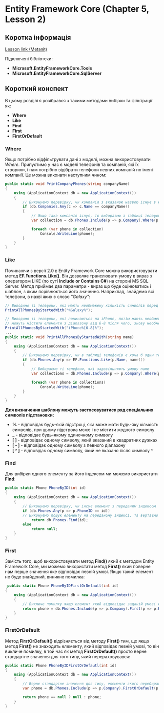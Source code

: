 # Entity Framework Core (Chapter 5, Lesson 2)

## Коротка інформація
[Lesson link (Metanit)](https://metanit.com/sharp/entityframeworkcore/5.2.php)

Підключені бібліотеки:

* **Microsoft.EntityFrameworkCore.Tools**
* **Microsoft.EntityFrameworkCore.SqlServer**

## Короткий конспект

В цьому розділі я розібрався з такими методами вибірки та фільтрації як:
* **Where**
* **Like**
* **Find**
* **First**
* **FirstOrDefault**

### Where

Якщо потрібно відфільтрувати дані з моделі, можна використовувати *Where*. Припустимо у нас є моделі телефонів та компаній, які їх створили, і нам 
потрібно відібрати телефони певних компаній по імені компанії. Це можна виконати наступним чином:

```csharp
public static void PrintCompanyPhones(string companyName)
{
    using (ApplicationContext db = new ApplicationContext())
    {
        // Виконуємо перевірку, чи компанія з вказаною назвою існує в нашій таблиці компаній
        if (db.Companies.Any(c => c.Name == companyName))
        {
            // Якщо така компанія існує, то вибираємо з таблиці телефонів тільки ті, які були створені цією компанією
            var collection = db.Phones.Include(p => p.Company).Where(p => p.Company.Name == companyName);

            foreach (var phone in collection)
                Console.WriteLine(phone);
        }
    }
}
```

### Like

Починаючи з версії 2.0 в Entity Framework Core можна використовувати метод **EF.Functions.Like()**. 
Він дозволяє транслювати умову в вираз з оператором LIKE (по суті **Include or Contains C#**) на стороні MS SQL Server. Метод приймає два параметри - 
вираз що буде оцінюватись і шаблон, з яким порівнюється його значення. Наприклад, знайдемо всі телефони, в назві яких є слово *"Galaxy"*:

```csharp
// Виводимо ті телефони, які мають необмежену кількість символів перед словом Galaxy та після нього
PrintAllPhonesByStartedWith("%Galaxy%");

// Виводимо ті телефони, які починаються на iPhone, потім мають необмежену кількість символів, або взагалі їх не мають, після чого
// можуть містити елементи з діапазону від 6-8 після чого, знову необмежену кількість символів
PrintAllPhonesByStartedWith("iPhone%[6-8]%");
...
public static void PrintAllPhonesByStartedWith(string name)
{
    using (ApplicationContext db = new ApplicationContext())
    {
        // Виконуємо перевірку, чи в таблиці телефонів є хоча б один телефон, який виконує умову name - 
        if (db.Phones.Any(p => EF.Functions.Like(p.Name, name)))
        {
            // Вибираємо ті телефони, які задовільняють умову name
            var collections = db.Phones.Include(p => p.Company).Where(p => EF.Functions.Like(p.Name, name));

            foreach (var phone in collections)
                Console.WriteLine(phone);
        }
    } 
}
```
**Для визначення шаблону можуть застосовуватися ряд спеціальних символів підстановки:**

* **%** - відповідає будь-якій підстроці, яка може мати будь-яку кількість символів, при цьому підстрока може і не містити жодного символу
* **_** - відповідає будь-якому одиночному символу
* **[ ]** - відповідає одному символу, який вказаний в квадратних дужках
* **[ - ]** - відповідає одному символу з певного діапазону
* **[ ^ ]** - відповідає одному символу, який не вказано після символу ^

### Find

Для вибірки одного елементу за його індексом ми можемо використати **Find**:

```csharp
public static Phone PhoneByID(int id)
{
    using (ApplicationContext db = new ApplicationContext())
    {
        // Виконуємо перевірку, чи інсує елемент з переданим індексом
        if (db.Phones.Any(p => p.PhoneID == id))
        // Виконуємо пошук елементу на переданому індексі, та вертаємо його
            return db.Phones.Find(id);
        else
            return null;
    }
}
```

### First

Замість того, щоб використовувати метод **Find()** який є методом Entity Framework Core, ми можемо використати метод **First()** 
який поверне нам перше значення яке відповідає певній умові. Якщо такий елемент не буде знайдений, виникне помилка:

```csharp
 public static Phone PhoneByIDFirstOrDefautl(int id)
{
    using (ApplicationContext db = new ApplicationContext())
    {
        // Викличе помилку якщо елемент який відповідає заданій умові не буде знайдений
        return phone = db.Phones.Include(p => p.Company).First(p => p.PhoneID == id);
    }
}
```

### FirstOrDefault

Метод **FirstOrDefault()** відрізняється від методу **First()** тим, що якщо метод **First()** не знаходить елементу, який відповідає певній умові, то він викличе помилку, в 
той час як метод **FirstOrDefault()** просто верне стандартне значення для того типу, який перераховувався:

```csharp
public static Phone PhoneByIDFirstOrDefautl(int id)
{
    using (ApplicationContext db = new ApplicationContext())
    {
        // Верне стандартне значення для типу, елементи якого перебирались, якщо умова не виконається для жодного елементу
        var phone = db.Phones.Include(p => p.Company).FirstOrDefault(p => p.PhoneID == id);

        return phone == null ? null : phone;
    }
}
```